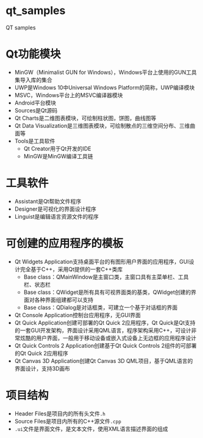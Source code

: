 # qt_samples

QT samples

# Qt功能模块

- MinGW（Minimalist GUN for Windows），Windows平台上使用的GUN工具集导入库的集合
- UWP是Windows 10中Universal Windows Platform的简称，UWP编译模块
- MSVC，Windows平台上的MSVC编译器模块
- Android平台模块
- Sources是Qt源码
- Qt Charts是二维图表模块，可绘制柱状图，饼图，曲线图等
- Qt Data Visualization是三维图表模块，可绘制散点的三维空间分布、三维曲面等
- Tools是工具软件
  - Qt Creator用于Qt开发的IDE
  - MinGW是MinGW编译工具链

# 工具软件

- Assistant是Qt帮助文件程序
- Designer是可视化的界面设计程序
- Linguist是编辑语言资源文件的程序

# 可创建的应用程序的模板

- Qt Widgets Application支持桌面平台的有图形用户界面的应用程序，GUI设计完全基于C++，采用Qt提供的一套C++类库
  - Base class：QMainWindow是主窗口类，主窗口具有主菜单栏、工具栏、状态栏
  - Base class：QWidget是所有具有可视界面类的基类，QWidget创建的界面对各种界面组建都可以支持
  - Base class：QDialog是对话框类，可建立一个基于对话框的界面
- Qt Console Application控制台应用程序，无GUI界面
- Qt Quick Application创建可部署的Qt Quick 2应用程序，Qt Quick是Qt支持的一套GUI开发架构，界面设计采用QML语言，程序架构采用C++，可设计非常炫酷的用户界面，一般用于移动设备或嵌入式设备上无边框的应用程序设计
- Qt Quick Controls 2 Application创建基于Qt Quick Controls 2组件的可部署的Qt Quick 2应用程序
- Qt Canvas 3D Application创建Qt Canvas 3D QML项目，基于QML语言的界面设计，支持3D画布

# 项目结构

- Header Files是项目内的所有头文件`.h`
- Source Files是项目内所有的C++源文件`.cpp`
- `.ui`文件是界面文件，是文本文件，使用XML语言描述界面的组成
